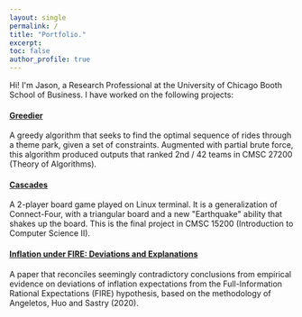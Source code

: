 ```yaml
---
layout: single
permalink: /
title: "Portfolio."
excerpt:
toc: false
author_profile: true
---
```


Hi! I'm Jason, a Research Professional at the University of Chicago Booth School of Business. I have worked on the following projects:

#### [Greedier](https://github.com/jasonjiajs/CMSC_27200_Project)
A greedy algorithm that seeks to find the optimal sequence of rides through a theme park, given a set of constraints. Augmented with partial brute force, this algorithm produced outputs that ranked 2nd / 42 teams in CMSC 27200 (Theory of Algorithms).

#### [Cascades](https://github.com/jasonjiajs/CMSC-15200)
A 2-player board game played on Linux terminal. It is a generalization of Connect-Four, with a triangular board and a new "Earthquake" ability that shakes up the board. This is the final project in CMSC 15200 (Introduction to Computer Science II).

#### [Inflation under FIRE: Deviations and Explanations](https://rationale.lse.ac.uk/articles/abstract/35/)
A paper that reconciles seemingly contradictory conclusions from empirical evidence on deviations of inflation expectations from the Full-Information Rational Expectations (FIRE) hypothesis, based on the methodology of Angeletos, Huo and Sastry (2020).